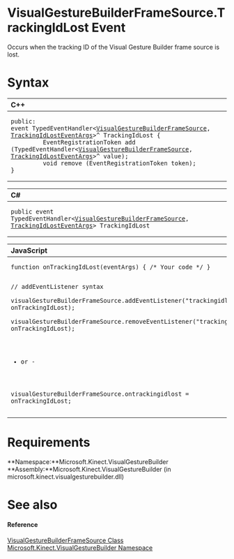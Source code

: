 VisualGestureBuilderFrameSource.TrackingIdLost Event  
====================================================  

Occurs when the tracking ID of the Visual Gesture Builder frame source is lost.<span id="syntaxSection"></span>

Syntax  
======  

<table>
<colgroup>
<col width="100%" />
</colgroup>
<thead>
<tr class="header">
<th align="left">C++</th>
</tr>
</thead>
<tbody>
<tr class="odd">
<td align="left"><pre><code>public:  
event TypedEventHandler&lt;<a href="../../VisualGestureBuilderFrameS.md">VisualGestureBuilderFrameSource</a>, <a href="../../TrackingIdLostEventArgs.md">TrackingIdLostEventArgs</a>&gt;^ TrackingIdLost {  
         EventRegistrationToken add (TypedEventHandler&lt;<a href="../../VisualGestureBuilderFrameS.md">VisualGestureBuilderFrameSource</a>, <a href="../../TrackingIdLostEventArgs.md">TrackingIdLostEventArgs</a>&gt;^ value);  
         void remove (EventRegistrationToken token);  
}</code></pre></td>
</tr>
</tbody>
</table>

<table>
<colgroup>
<col width="100%" />
</colgroup>
<thead>
<tr class="header">
<th align="left">C#</th>
</tr>
</thead>
<tbody>
<tr class="odd">
<td align="left"><pre><code>public event TypedEventHandler&lt;<a href="../../VisualGestureBuilderFrameS.md">VisualGestureBuilderFrameSource</a>, <a href="../../TrackingIdLostEventArgs.md">TrackingIdLostEventArgs</a>&gt; TrackingIdLost</code></pre></td>
</tr>
</tbody>
</table>

<table>
<colgroup>
<col width="100%" />
</colgroup>
<thead>
<tr class="header">
<th align="left">JavaScript</th>
</tr>
</thead>
<tbody>
<tr class="odd">
<td align="left"><pre><code>function onTrackingIdLost(eventArgs) { /* Your code */ }  

// addEventListener syntax  
visualGestureBuilderFrameSource.addEventListener(&quot;trackingidlost&quot;, onTrackingIdLost);  
visualGestureBuilderFrameSource.removeEventListener(&quot;trackingidlost&quot;, onTrackingIdLost);  

- or -  

visualGestureBuilderFrameSource.ontrackingidlost = onTrackingIdLost;</code></pre></td>
</tr>
</tbody>
</table>

<span id="requirements"></span>

Requirements  
============  

**Namespace:**Microsoft.Kinect.VisualGestureBuilder  
**Assembly:**Microsoft.Kinect.VisualGestureBuilder (in microsoft.kinect.visualgesturebuilder.dll)  

<span id="ID4EX"></span>

See also  
========  

<span id="ID4EZ"></span>
#### Reference  

[VisualGestureBuilderFrameSource Class](../../VisualGestureBuilderFrameS.md)  
 [Microsoft.Kinect.VisualGestureBuilder Namespace](../../../Kinect.VisualGestureBuilder.md)  



<!--Please do not edit the data in the comment block below.-->
<!--
TOCTitle : TrackingIdLost Event
RLTitle : VisualGestureBuilderFrameSource.TrackingIdLost Event
KeywordK : TrackingIdLost event
KeywordK : VisualGestureBuilderFrameSource.TrackingIdLost event
KeywordF : Microsoft.Kinect.VisualGestureBuilder.VisualGestureBuilderFrameSource.TrackingIdLost
KeywordF : VisualGestureBuilderFrameSource.TrackingIdLost
KeywordF : TrackingIdLost
KeywordF : Microsoft.Kinect.VisualGestureBuilder.VisualGestureBuilderFrameSource.TrackingIdLost
KeywordA : E:Microsoft.Kinect.VisualGestureBuilder.VisualGestureBuilderFrameSource.TrackingIdLost
AssetID : E:Microsoft.Kinect.VisualGestureBuilder.VisualGestureBuilderFrameSource.TrackingIdLost
Locale : en-us
CommunityContent : 1
APIType : Managed
APILocation : microsoft.kinect.visualgesturebuilder.dll
APIName : Microsoft.Kinect.VisualGestureBuilder.VisualGestureBuilderFrameSource.TrackingIdLost
TargetOS : Windows
TopicType : kbSyntax
DevLang : VB
DevLang : CSharp
DevLang : JavaScript
DevLang : C++
DocSet : K4Wv2
ProjType : K4Wv2Proj
Technology : Kinect for Windows
Product : Kinect for Windows SDK v2
productversion : 20
-->
